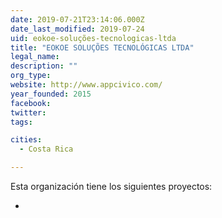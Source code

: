 ```yaml
---
date: 2019-07-21T23:14:06.000Z
date_last_modified: 2019-07-24
uid: eokoe-soluções-tecnologicas-ltda
title: "EOKOE SOLUÇÕES TECNOLÓGICAS LTDA"
legal_name: 
description: ""
org_type: 
website: http://www.appcivico.com/
year_founded: 2015
facebook: 
twitter: 
tags:

cities: 
  - Costa Rica

---
```


Esta organización tiene los siguientes proyectos:

- [](/i/appcivico-mandato-aberto-e-voto-legal.html)

